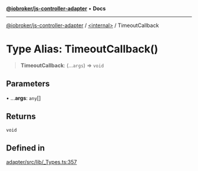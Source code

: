 [**@iobroker/js-controller-adapter**](../../README.md) • **Docs**

***

[@iobroker/js-controller-adapter](../../globals.md) / [\<internal\>](../README.md) / TimeoutCallback

# Type Alias: TimeoutCallback()

> **TimeoutCallback**: (...`args`) => `void`

## Parameters

• ...**args**: `any`[]

## Returns

`void`

## Defined in

[adapter/src/lib/\_Types.ts:357](https://github.com/ioBroker/ioBroker.js-controller/blob/40cb80c182f7d6dd76c85ace42cdd78fa9b7a8dc/packages/adapter/src/lib/_Types.ts#L357)
